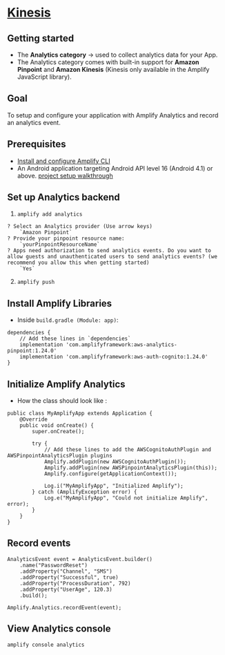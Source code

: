 # [Kinesis](https://docs.amplify.aws/lib/analytics/getting-started/q/platform/android/)


## Getting started
- The **Analytics category** -> used to collect analytics data for your App.
- The Analytics category comes with built-in support for **Amazon Pinpoint** and **Amazon Kinesis** (Kinesis only available in the Amplify JavaScript library).

## Goal
To setup and configure your application with Amplify Analytics and record an analytics event.

## Prerequisites
- [Install and configure Amplify CLI](https://docs.amplify.aws/cli/start/install/)
- An Android application targeting Android API level 16 (Android 4.1) or above.
[project setup walkthrough](https://docs.amplify.aws/lib/project-setup/create-application/q/platform/android/)

## Set up Analytics backend
1. `amplify add analytics`
```
? Select an Analytics provider (Use arrow keys)
    `Amazon Pinpoint`
? Provide your pinpoint resource name:
    `yourPinpointResourceName`
? Apps need authorization to send analytics events. Do you want to allow guests and unauthenticated users to send analytics events? (we recommend you allow this when getting started)
    `Yes`
```

2. `amplify push`

## Install Amplify Libraries
- Inside `build.gradle (Module: app)`:
```
dependencies {
    // Add these lines in `dependencies`
    implementation 'com.amplifyframework:aws-analytics-pinpoint:1.24.0'
    implementation 'com.amplifyframework:aws-auth-cognito:1.24.0'
}
```

## Initialize Amplify Analytics


- How the class should look like :
```
public class MyAmplifyApp extends Application {
    @Override
    public void onCreate() {
        super.onCreate();

        try {
            // Add these lines to add the AWSCognitoAuthPlugin and AWSPinpointAnalyticsPlugin plugins
            Amplify.addPlugin(new AWSCognitoAuthPlugin());
            Amplify.addPlugin(new AWSPinpointAnalyticsPlugin(this));
            Amplify.configure(getApplicationContext());

            Log.i("MyAmplifyApp", "Initialized Amplify");
        } catch (AmplifyException error) {
            Log.e("MyAmplifyApp", "Could not initialize Amplify", error);
        }
    }
}
```

## Record events

```
AnalyticsEvent event = AnalyticsEvent.builder()
    .name("PasswordReset")
    .addProperty("Channel", "SMS")
    .addProperty("Successful", true)
    .addProperty("ProcessDuration", 792)
    .addProperty("UserAge", 120.3)
    .build();

Amplify.Analytics.recordEvent(event);
```

## View Analytics console
`amplify console analytics`
